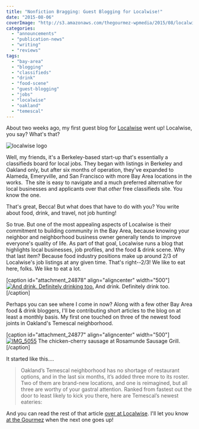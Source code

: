 ```yaml
---
title: "Nonfiction Bragging: Guest Blogging for Localwise!"
date: "2015-08-06"
coverImage: "http://s3.amazonaws.com/thegourmez-wpmedia/2015/08/localwise-logo.png"
categories: 
  - "announcements"
  - "publication-news"
  - "writing"
  - "reviews"
tags: 
  - "bay-area"
  - "blogging"
  - "classifieds"
  - "drink"
  - "food-scene"
  - "guest-blogging"
  - "jobs"
  - "localwise"
  - "oakland"
  - "temescal"
---
```


About two weeks ago, my first guest blog for [Localwise](http://www.localwisejobs.com/blog/) went up! Localwise, you say? What's that?

![localwise logo](http://s3.amazonaws.com/thegourmez-wpmedia/2015/08/localwise-logo.png)

Well, my friends, it's a Berkeley-based start-up that's essentially a classifieds board for local jobs. They began with listings in Berkeley and Oakland only, but after six months of operation, they've expanded to Alameda, Emeryville, and San Francisco with more Bay Area locations in the works.  The site is easy to navigate and a much preferred alternative for local businesses and applicants over that _other_ free classifieds site. You know the one.

That's great, Becca! But what does that have to do with you? You write about food, drink, and travel, not job hunting!

So true. But one of the most appealing aspects of Localwise is their commitment to building community in the Bay Area, because knowing your neighbor and neighborhood business owner generally tends to improve everyone's quality of life. As part of that goal, Localwise runs a blog that highlights local businesses, job profiles, and the food & drink scene. Why that last item? Because food industry positions make up around 2/3 of Localwise's job listings at any given time. That's right--2/3! We like to eat here, folks. We like to eat a lot.

\[caption id="attachment\_24878" align="aligncenter" width="500"\][![And drink. Definitely drinking too.](images/becca-barcelona-500x309.jpg)](http://thegourmez.com/wp-content/uploads/2015/08/becca-barcelona.jpg) And drink. Definitely drink too.\[/caption\]

Perhaps you can see where I come in now? Along with a few other Bay Area food & drink bloggers, I'll be contributing short articles to the blog on at least a monthly basis. My first one touched on three of the newest food joints in Oakland's Temescal neighborhood.

\[caption id="attachment\_24877" align="aligncenter" width="500"\][![IMG_5055](images/IMG_5055-500x334.jpg)](http://thegourmez.com/wp-content/uploads/2015/08/IMG_5055.jpg) The chicken-cherry sausage at Rosamunde Sausage Grill.\[/caption\]

It started like this....

> Oakland’s Temescal neighborhood has no shortage of restaurant options, and in the last six months, it’s added three more to its roster. Two of them are brand-new locations, and one is reimagined, but all three are worthy of your gastral attention. Ranked from fastest out the door to least likely to kick you there, here are Temescal’s newest eateries:

And you can read the rest of that article [over at Localwise](https://www.localwisejobs.com/blog/temescal-restaurants/). I'll let you know [at the Gourmez](http://thegourmez.com) when the next one goes up!
